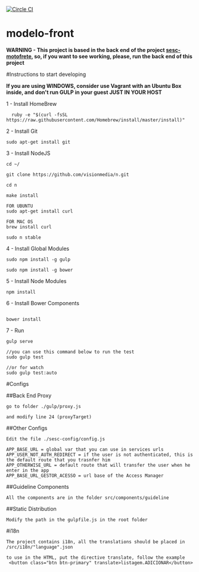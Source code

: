 [![Circle CI](https://circleci.com/gh/dclick/modelo-front/tree/master.svg?style=shield&circle-token=c43d070b6820841e467e6f502e25077e6bf3cb30)](https://circleci.com/gh/dclick/modelo-front/tree/master)

# modelo-front

**WARNING - This project is based in the back end of the project [sesc-motofrete](https://github.com/dclick/sesc-motofrete), so, if you want to see working, please, run the back end of this project**

#Instructions to start developing

**If you are using WINDOWS, consider use Vagrant with an Ubuntu Box inside, and don't run GULP in your guest JUST IN YOUR HOST**

1 - Install HomeBrew

```
  ruby -e "$(curl -fsSL https://raw.githubusercontent.com/Homebrew/install/master/install)"
```


2 - Install Git
```
sudo apt-get install git

```

3 - Install NodeJS
```
cd ~/

git clone https://github.com/visionmedia/n.git

cd n

make install

FOR UBUNTU
sudo apt-get install curl

FOR MAC OS
brew install curl

sudo n stable

```

4 - Install Global Modules
```
sudo npm install -g gulp

sudo npm install -g bower

```

5 - Install Node Modules
```
npm install

```

6 - Install Bower Components
```

bower install

```

7 - Run
```
gulp serve

//you can use this command below to run the test
sudo gulp test

//or for watch
sudo gulp test:auto
```

#Configs

##Back End Proxy
```
go to folder ./gulp/proxy.js

and modify line 24 (proxyTarget)
```

##Other Configs

```
Edit the file ./sesc-config/config.js

APP_BASE_URL = global var that you can use in services urls
APP_USER_NOT_AUTH_REDIRECT = if the user is not authenticated, this is the default route that you trasnfer him
APP_OTHERWISE_URL = default route that will transfer the user when he enter in the app
APP_BASE_URL_GESTOR_ACESSO = url base of the Access Manager
```


##Guideline Components

```
All the components are in the folder src/components/guideline
```

##Static Distribution

```
Modify the path in the gulpfile.js in the root folder
```

#i18n

```
The project contains i18n, all the translations should be placed in 
/src/i18n/"language".json

to use in the HTML, put the directive translate, follow the example
 <button class="btn btn-primary" translate>listagem.ADICIONAR</button>
```